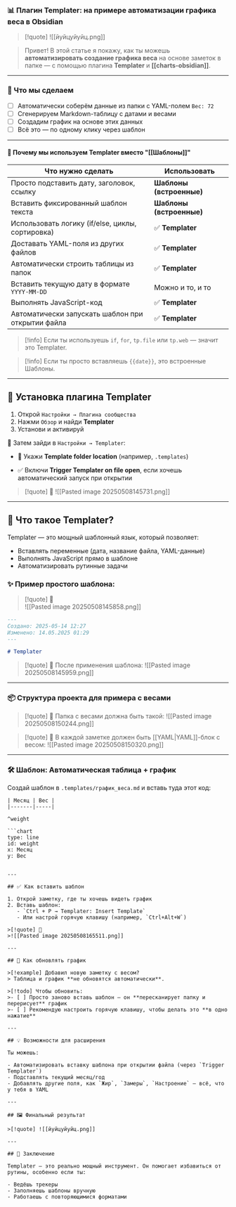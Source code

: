 
### 📊 Плагин Templater: на примере автоматизации графика веса в Obsidian

>[!quote] ![[йуйцуйуйц.png]]

> Привет! В этой статье я покажу, как ты можешь **автоматизировать создание графика веса** на основе заметок в папке — с помощью плагина **Templater** и **[[charts-obsidian]]**.

---

### 🚀 Что мы сделаем

- [ ] Автоматически соберём данные из папки с YAML-полем `Вес: 72`
- [ ] Сгенерируем Markdown-таблицу с датами и весами
- [ ] Создадим график на основе этих данных
- [ ] Всё это — по одному клику через шаблон

---
#### 🤔 Почему мы используем Templater вместо "[[Шаблоны]]"

| Что нужно сделать                                 | Использовать             |
| ------------------------------------------------- | ------------------------ |
| Просто подставить дату, заголовок, ссылку         | **Шаблоны (встроенные)** |
| Вставить фиксированный шаблон текста              | **Шаблоны (встроенные)** |
| Использовать логику (if/else, циклы, сортировка)  | ✅ **Templater**          |
| Доставать YAML-поля из других файлов              | ✅ **Templater**          |
| Автоматически строить таблицы из папок            | ✅ **Templater**          |
| Вставить текущую дату в формате `YYYY-MM-DD`      | Можно и то, и то         |
| Выполнять JavaScript-код                          | ✅ **Templater**          |
| Автоматически запускать шаблон при открытии файла | ✅ **Templater**          |

>[!info] Если ты используешь `if`, `for`, `tp.file` или `tp.web` 
>— значит это Templater. 

>[!info] Если ты просто вставляешь `{{date}}`,
> это встроенные Шаблоны.

---

## 🧩 Установка плагина Templater

1. Открой `Настройки → Плагина сообщества`
2. Нажми `Обзор` и найди **Templater**
3. Установи и активируй

📍 Затем зайди в `Настройки → Templater`:

- 📁 Укажи **Template folder location** (например, `.templates`)

- ✅ Включи **Trigger Templater on file open**, если хочешь автоматический запуск при открытии


>[!quote] 📸
> ![[Pasted image 20250508145731.png]]

---

## 🧠 Что такое Templater?

Templater — это мощный шаблонный язык, который позволяет:

- Вставлять переменные (дата, название файла, YAML-данные)
- Выполнять JavaScript прямо в шаблоне
- Автоматизировать рутинные задачи

### ✨ Пример простого шаблона:

>[!quote] 📸  
>![[Pasted image 20250508145858.png]]

```markdown
---
Создано: 2025-05-14 12:27
Изменено: 14.05.2025 01:29
---

# Templater
```

>[!quote] 📸 После применения шаблона: 
>![[Pasted image 20250508145959.png]]

---
### 📦 Структура проекта для примера с весами

>[!quote] 📸 Папка с весами должна быть такой:
>![[Pasted image 20250508150244.png]]


>[!quote] 📸  В каждой заметке должен быть [[YAML|YAML]]-блок с весом:
>![[Pasted image 20250508150320.png]]


---
### 🛠 Шаблон: Автоматическая таблица + график

Создай шаблон в `.templates/график_веса.md` и вставь туда этот код:

```
| Месяц | Вес |
|-------|-----|

^weight

```chart
type: line
id: weight
x: Месяц
y: Вес
```

```

---

## ✅ Как вставить шаблон

1. Открой заметку, где ты хочешь видеть график
2. Вставь шаблон:
   - `Ctrl + P → Templater: Insert Template`
   - Или настрой горячую клавишу (например, `Ctrl+Alt+W`)

>[!quote] 📸 
>![[Pasted image 20250508165511.png]]

---

## 🔄 Как обновлять график

>[!example] Добавил новую заметку с весом?
> Таблица и график **не обновятся автоматически**.

>[!todo] Чтобы обновить:
>- [ ] Просто заново вставь шаблон — он **пересканирует папку и перерисует** график
>- [ ] Рекомендую настроить горячую клавишу, чтобы делать это **в одно нажатие**

---

## 💡 Возможности для расширения

Ты можешь:

- Автоматизировать вставку шаблона при открытии файла (через `Trigger Templater`)
- Подставлять текущий месяц/год
- Добавлять другие поля, как `Жир`, `Замеры`, `Настроение` — всё, что у тебя в YAML

---

## 🖼 Финальный результат

>[!quote] ![[йуйцуйуйц.png]]

---

## 🧷 Заключение

Templater — это реально мощный инструмент. Он помогает избавиться от рутины, особенно если ты:

- Ведёшь трекеры
- Заполняешь шаблоны вручную
- Работаешь с повторяющимися форматами